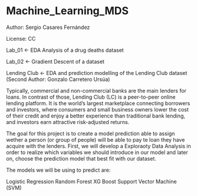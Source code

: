 # Machine_Learning_MDS

Author: Sergio Casares Fernández

License: CC

Lab_01 <- EDA Analysis of a drug deaths dataset

Lab_02 <- Gradient Descent of a dataset

Lending Club <- EDA and prediction modelling of the Lending Club dataset (Second Author: Gonzalo Carretero Ursúa)

Typically, commercial and non-commercial banks are the main lenders for loans. In contrast of those, Lending Club (LC) is a peer-to-peer online lending platform. It is the world’s largest marketplace connecting borrowers and investors, where consumers and small business owners lower the cost of their credit and enjoy a better experience than traditional bank lending, and investors earn attractive risk-adjusted returns.

The goal for this project is to create a model prediction able to assign wether a person (or group of people) will be able to pay te loan they have acquire with the lenders. First, we will develop a Exploraoty Data Analysis in order to realize which variables we should introduce in our model and later on, choose the prediction model that best fit with our dataset.

The models we will be using to predict are:

Logistic Regression
Random Forest
XG Boost
Support Vector Machine (SVM)
